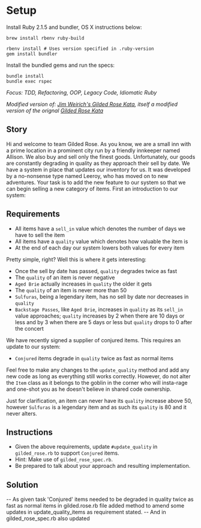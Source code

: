 # Setup

Install Ruby 2.1.5 and bundler, OS X instructions below:

```
brew install rbenv ruby-build

rbenv install # Uses version specified in .ruby-version
gem install bundler
```

Install the bundled gems and run the specs:

```
bundle install
bundle exec rspec
```

*Focus: TDD, Refactoring, OOP, Legacy Code, Idiomatic Ruby*

*Modified version of: [Jim Weirich's Gilded Rose Kata](https://github.com/jimweirich/gilded_rose_kata),
itself a modified version of the orignal [Gilded Rose Kata](http://iamnotmyself.com/2011/02/13/refactor-this-the-gilded-rose-kata/)*

## Story

Hi and welcome to team Gilded Rose. As you know, we are a small inn
with a prime location in a prominent city run by a friendly innkeeper
named Allison. We also buy and sell only the finest
goods. Unfortunately, our goods are constantly degrading in quality as
they approach their sell by date. We have a system in place that
updates our inventory for us. It was developed by a no-nonsense type
named Leeroy, who has moved on to new adventures. Your task is to add
the new feature to our system so that we can begin selling a new
category of items. First an introduction to our system:

## Requirements

- All items have a `sell_in` value which denotes the number of days we
  have to sell the item
- All items have a `quality` value which denotes how valuable the item
  is
- At the end of each day our system lowers both values for every item

Pretty simple, right? Well this is where it gets interesting:

  - Once the sell by date has passed, `quality` degrades twice as fast
  - The `quality` of an item is never negative
  - `Aged Brie` actually increases in `quality` the older it gets
  - The `quality` of an item is never more than 50
  - `Sulfuras`, being a legendary item, has no sell by date nor
    decreases in `quality`
  - `Backstage Passes`, like `Aged Brie`, increases in `quality` as its
    `sell_in` value approaches; `quality` increases by 2 when there are 10
    days or less and by 3 when there are 5 days or less but `quality`
    drops to 0 after the concert

We have recently signed a supplier of conjured items. This requires an update to our system:

- `Conjured` items degrade in `quality` twice as fast as normal items

Feel free to make any changes to the `update_quality` method and add any
new code as long as everything still works correctly. However, do not
alter the `Item` class as it belongs to the goblin in the corner who
will insta-rage and one-shot you as he doesn't believe in shared code
ownership.

Just for clarification, an item can never have its `quality` increase
above 50, however `Sulfuras` is a legendary item and as such its
`quality` is 80 and it never alters.

## Instructions

- Given the above requirements, update `#update_quality` in `gilded_rose.rb` to support `Conjured` items.
- Hint: Make use of `gilded_rose_spec.rb`.
- Be prepared to talk about your approach and resulting implementation.

## Solution

-- As given task 'Conjured' items needed to be degraded in quality twice as fast as normal items
in gilded.rose.rb file added method to amend some updates in update_quality_items as requirement stated. 
-- And in gilded_rose_spec.rb also updated